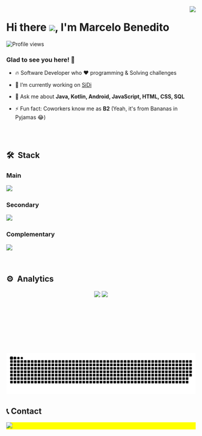 <img align="right" height="590em" src="https://raw.githubusercontent.com/gist/marcelobenedito/dad144186104239753c11fef78602a06/raw/7a857ead8a0df6b85d280ba6782282c532ddc55c/github_banner.svg" />

<h1 align="left">Hi there <img src="https://gist.githubusercontent.com/marcelobenedito/6aeae650320cad124bdb864fd82be783/raw/134c0efdb5aa5b14b1110613e793ad5d54b44be9/Hi.gif" width="30px">, I'm Marcelo Benedito</h1>

<p align="left"> <img src="https://komarev.com/ghpvc/?username=marcelobenedito&color=yellow" alt="Profile views" /> </p>

### Glad to see you here! 🤩

- 🔥 Software Developer who ❤ programming & Solving challenges

- 🔭 I’m currently working on [SiDi](https://github.com/sidilabs)

- 💬 Ask me about **Java, Kotlin, Android, JavaScript, HTML, CSS, SQL**

- ⚡ Fun fact: Coworkers know me as **B2** (Yeah, it's from Bananas in Pyjamas 😂)

<br><br>

## 🛠 &nbsp;Stack

### Main

<p align="left">
  <a href="#">
    <img src="https://skillicons.dev/icons?i=kotlin,androidstudio,spring,java,postgres,mysql" />
  </a>
</p>

### Secondary

<p align="left">
  <a href="#">
    <img src="https://skillicons.dev/icons?i=html,css,js,mongodb" />
  </a>
</p>

### Complementary

<p align="left">
  <a href="#">
    <img src="https://skillicons.dev/icons?i=flutter,dart,py,react,nodejs,tensorflow,docker,jenkins" />
  </a>
</p>

<br>

## ⚙️ &nbsp;Analytics

<div  align="center" style="margin-bottom:100px">
  <img width=55% align="center" src="https://github-readme-streak-stats.herokuapp.com?user=marcelobenedito&theme=blueberry&mode=weekly" />
  <img width=40% align="center" src="https://github-readme-stats.vercel.app/api/top-langs/?username=marcelobenedito&show_icons=true&theme=blueberry&layout=compact" />
</div>

<br><br>

<picture>
  <source media="(prefers-color-scheme: dark)" srcset="https://raw.githubusercontent.com/marcelobenedito/marcelobenedito/output/github-contribution-grid-snake-dark.svg">
  <source media="(prefers-color-scheme: light)" srcset="https://raw.githubusercontent.com/marcelobenedito/marcelobenedito/output/github-contribution-grid-snake.svg">
  <img alt="github contribution grid snake animation" src="https://raw.githubusercontent.com/marcelobenedito/marcelobenedito/output/github-contribution-grid-snake.svg">
</picture>

## 📞 Contact

<p align="left" style="background:yellow">
<a href="https://www.linkedin.com/in/marcelo-benedito/" target="_blank"><img src="https://img.shields.io/badge/-LinkedIn-%230077B5?style=for-the-badge&logo=linkedin&logoColor=white"  target="_blank"></a> 

<!--
**marcelobenedito/marcelobenedito** is a ✨ _special_ ✨ repository because its `README.md` (this file) appears on your GitHub profile.

Here are some ideas to get you started:

- 🔭 I’m currently working on ...
- 🌱 I’m currently learning ...
- 👯 I’m looking to collaborate on ...
- 🤔 I’m looking for help with ...
- 💬 Ask me about ...
- 📫 How to reach me: ...
- 😄 Pronouns: ...
- ⚡ Fun fact: ...
-->
